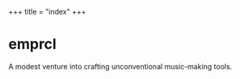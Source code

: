 +++
title = "index"
+++

# emprcl

A modest venture into crafting unconventional music-making tools.

